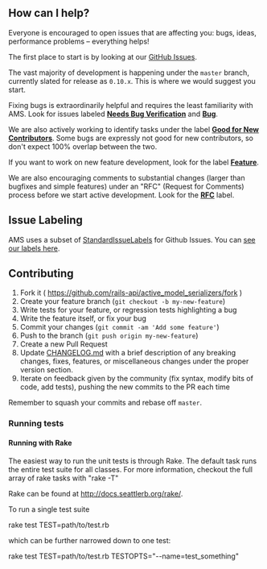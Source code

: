 ## How can I help?

Everyone is encouraged to open issues that are affecting you: bugs, ideas, performance problems – everything helps!

The first place to start is by looking at our [GitHub Issues](https://github.com/rails-api/active_model_serializers/issues).

The vast majority of development is happening under the `master` branch, currently slated for release as `0.10.x`. This is where we would suggest you start.

Fixing bugs is extraordinarily helpful and requires the least familiarity with AMS. Look for issues labeled [**Needs Bug Verification**](https://github.com/rails-api/active_model_serializers/labels/Needs%20Bug%20Verification) and [**Bug**](https://github.com/rails-api/active_model_serializers/labels/bug).

We are also actively working to identify tasks under the label [**Good for New Contributors**](https://github.com/rails-api/active_model_serializers/labels/Good%20for%20New%20Contributors). Some bugs are expressly not good for new contributors, so don't expect 100% overlap between the two.

If you want to work on new feature development, look for the label [**Feature**](https://github.com/rails-api/active_model_serializers/labels/Feature).

We are also encouraging comments to substantial changes (larger than bugfixes and simple features) under an "RFC" (Request for Comments) process before we start active development. Look for the [**RFC**](https://github.com/rails-api/active_model_serializers/labels/RFC) label.

## Issue Labeling

AMS uses a subset of [StandardIssueLabels](https://github.com/wagenet/StandardIssueLabels) for Github Issues. You can [see our labels here](https://github.com/rails-api/active_model_serializers/labels).

## Contributing

1. Fork it ( https://github.com/rails-api/active_model_serializers/fork )
2. Create your feature branch (`git checkout -b my-new-feature`)
3. Write tests for your feature, or regression tests highlighting a bug
4. Write the feature itself, or fix your bug
5. Commit your changes (`git commit -am 'Add some feature'`)
6. Push to the branch (`git push origin my-new-feature`)
7. Create a new Pull Request
8. Update [CHANGELOG.md](https://github.com/rails-api/active_model_serializers/blob/master/CHANGELOG.md)
with a brief description of any breaking changes, fixes, features, or
miscellaneous changes under the proper version section.
9. Iterate on feedback given by the community (fix syntax, modify bits of code, add
tests), pushing the new commits to the PR each time

Remember to squash your commits and rebase off `master`.

### Running tests

#### Running with Rake

The easiest way to run the unit tests is through Rake. The default task runs
the entire test suite for all classes. For more information, checkout the
full array of rake tasks with "rake -T"

Rake can be found at http://docs.seattlerb.org/rake/.

To run a single test suite

   rake test TEST=path/to/test.rb

which can be further narrowed down to one test:

   rake test TEST=path/to/test.rb TESTOPTS="--name=test_something"
